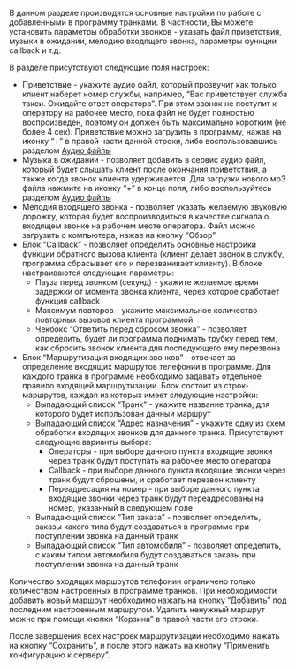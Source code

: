 В данном разделе производятся основные настройки по работе с добавленными в программу транками. В частности, Вы можете установить параметры обработки звонков - указать файл приветствия, музыки в ожидании, мелодию входящего звонка, параметры функции callback и т.д.

В разделе присутствуют следующие поля настроек:

* Приветствие - укажите аудио файл, который прозвучит как только клиент наберет номер службы, например, “Вас приветствует служба такси. Ожидайте ответ оператора”. При этом звонок не поступит к оператору на рабочее место, пока файл не будет полностью воспроизведен, поэтому он должен быть максимально коротким (не более 4 сек). Приветствие можно загрузить в программу, нажав на иконку “+” в правой части данной строки, либо воспользовавшись разделом [Аудио файлы](/wiki/spaces/LIG/pages/11894883)
* Музыка в ожидании - позволяет добавить в сервис аудио файл, который будет слышать клиент после окончания приветствия, а также когда звонок клиента удерживается. Для загрузки нового мр3 файла нажмите на иконку “+” в конце поля, либо воспользуйтесь разделом [Аудио файлы](/wiki/spaces/LIG/pages/11894883)
* Мелодия входящего звонка - позволяет указать желаемую звуковую дорожку, которая будет воспроизводиться в качестве сигнала о входящем звонке на рабочем месте оператора. Файл можно загрузить с компьютера, нажав на кнопку “Обзор”
* Блок “Callback“ - позволяет определить основные настройки функции обратного вызова клиента (клиент делает звонок в службу, программа сбрасывает его и перезванивает клиенту). В блоке настраиваются следующие параметры:
    * Пауза перед звонком (секунд) - укажите желаемое время задержки от момента звонка клиента, через которое сработает функция callback
    * Максимум повторов - укажите максимальное количество повторных вызовов клиента программой
    * Чекбокс “Ответить перед сбросом звонка” - позволяет определить, будет ли программа поднимать трубку перед тем, как сбросить звонок клиента для последующего ему перезвона
* Блок “Маршрутизация входящих звонков” - отвечает за определение входящих маршрутов телефонии в программе. Для каждого транка в программе необходимо задавать отдельное правило входящей маршрутизации. Блок состоит из строк-маршрутов, каждая из которых имеет следующие настройки:
    * Выпадающий список “Транк” - укажите название транка, для которого будет использован данный маршрут
    * Выпадающий список “Адрес назначения” - укажите одну из схем обработки входящих звонков для данного транка. Присутствуют следующие варианты выбора:
        * Операторы - при выборе данного пункта входящие звонки через транк будут поступать на рабочее место оператора
        * Callback - при выборе данного пункта входящие звонки через транк будут сброшены, и сработает перезвон клиенту
        * Переадресация на номер - при выборе данного пункта входящие звонки через транк будут переадресованы на номер, указанный в следующем поле
    * Выпадающий список “Тип заказа” - позволяет определить, заказы какого типа будут создаваться в программе при поступлении звонка на данный транк
    * Выпадающий список “Тип автомобиля” - позволяет определить, с каким типом автомобиля будут создаваться заказы при поступлении звонка на данный транк

Количество входящих маршрутов телефонии ограничено только количеством настроенных в программе транков. При необходимости добавить новый маршрут необходимо нажать на кнопку “Добавить” под последним настроенным маршрутом. Удалить ненужный маршрут можно при помощи кнопки “Корзина” в правой части его строки.

После завершения всех настроек маршрутизации необходимо нажать на кнопку “Сохранить”, и после этого нажать на кнопку “Применить конфигурацию к серверу”.